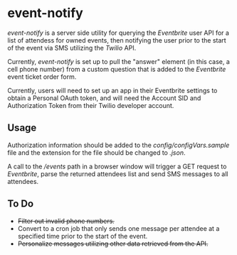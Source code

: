 # event-notify

*event-notify* is a server side utility for querying the *Eventbrite* user API for a list of attendess for owned events, then notifying the user prior to the start of the event via SMS utilizing the *Twilio* API.

Currently, *event-notify* is set up to pull the "answer" element (in this case, a cell phone number) from a custom question that is added to the *Eventbrite* event ticket order form. 

Currently, users will need to set up an app in their Eventbrite settings to obtain a Personal OAuth token, and will need the Account SID and Authorization Token from their Twilio developer account.

## Usage

Authorization information should be added to the *config/configVars.sample* file and the extension for the file should be changed to *.json*.

A call to the */events* path in a browser window will trigger a GET request to *Eventbrite*, parse the returned attendees list and send SMS messages to all attendees.

## To Do

+ ~~Filter out invalid phone numbers.~~
+ Convert to a cron job that only sends one message per attendee at a specified time prior to the start of the event.
+ ~~Personalize messages utilizing other data retrieved from the API.~~
